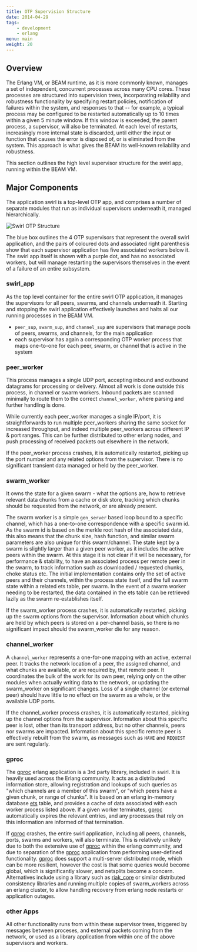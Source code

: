 ```yaml
---
title: OTP Supervision Structure
date: 2014-04-29
tags:
    - development
    - erlang
menu: main
weight: 20
---
```


## Overview

The Erlang VM, or BEAM runtime, as it is more commonly known, manages a set of
independent, concurrent processes across many CPU cores. These processes are
structured into supervision trees, incorporating reliability and robustness
functionality by specifying restart policies, notification of failures within
the system, and responses to that -- for example, a typical process may be
configured to be restarted automatically up to 10 times within a given 5 minute
window. If this window is exceeded, the parent process, a supervisor, will also
be terminated. At each level of restarts, increasingly more internal state is
discarded, until either the input or function that causes the error is disposed
of, or is eliminated from the system. This approach is what gives the BEAM its
well-known reliability and robustness.

This section outlines the high level supervisor structure for the swirl app,
running within the BEAM VM.

## Major Components

The application swirl is a top-level OTP app, and comprises a number of separate
modules that run as individual supervisors underneath it, managed
hierarchically.

![Swirl OTP Structure](../../assets/img/otp_structure.png)

The blue box outlines the 4 OTP supervisors that represent the overall swirl
application, and the pairs of coloured dots and associated right parenthesis
show that each supervisor application has five associated workers below it. The
swirl app itself is shown with a purple dot, and has no associated workers, but
will manage restarting the supervisors themselves in the event of a failure of
an entire subsystem.

### swirl_app

As the top level container for the entire swirl OTP application, it manages the
supervisors for all peers, swarms, and channels underneath it. Starting and
stopping the swirl application effectively launches and halts all our running
processes in the BEAM VM.

- `peer_sup`, `swarm_sup`, and `channel_sup` are supervisors that manage pools
  of peers, swarms, and channels, for the main application
- each supervisor has again a corresponding OTP worker process that maps
  one-to-one for each peer, swarm, or channel that is active in the system

### peer_worker

This process manages a single UDP port, accepting inbound and outbound datagrams
for processing or delivery. Almost all work is done outside this process, in
channel or swarm workers. Inbound packets are scanned minimally to route them to
the correct `channel_worker`, where parsing and further handling is done.

While currently each peer_worker manages a single IP/port, it is
straightforwards to run multiple peer_workers sharing the same socket for
increased throughput, and indeed multiple peer_workers across different IP &
port ranges. This can be further distributed to other erlang nodes, and push
processing of received packets out elsewhere in the network.

If the peer_worker process crashes, it is automatically restarted, picking up
the port number and any related options from the supervisor. There is no
significant transient data managed or held by the peer_worker.

### swarm_worker

It owns the state for a given swarm - what the options are, how to retrieve
relevant data chunks from a cache or disk store, tracking which chunks should be
requested from the network, or are already present.

The swarm worker is a simple `gen_server` based loop bound to a specific
channel, which has a one-to-one correspondence with a specific swarm id. As the
swarm id is based on the merkle root hash of the associated data, this also
means that the chunk size, hash function, and similar swarm parameters are also
unique for this swarm/channel. The state kept by a swarm is slightly larger than
a given peer worker, as it includes the active peers within the swarm. At this
stage it is not clear if it will be necessary, for performance & stability, to
have an associated process per remote peer in the swarm, to track information
such as downloaded / requested chunks, choke status etc. The initial
implementation contains only the set of active peers and their channels, within
the process state itself, and the full swarm state within a related ets table,
per swarm. In the event of a swarm worker needing to be restarted, the data
contained in the ets table can be retrieved lazily as the swarm re-establishes
itself.

If the swarm_worker process crashes, it is automatically restarted, picking up
the swarm options from the supervisor. Information about which chunks are held
by which peers is stored on a per-channel basis, so there is no significant
impact should the swarm_worker die for any reason.

### channel_worker

A `channel_worker` represents a one-for-one mapping with an active, external
peer. It tracks the network location of a peer, the assigned channel, and what
chunks are available, or are required by, that remote peer. It coordinates the
bulk of the work for its own peer, relying only on the other modules when
actually writing data to the network, or updating the swarm_worker on
significant changes. Loss of a single channel (or external peer) should have
little to no effect on the swarm as a whole, or the available UDP ports.

If the channel_worker process crashes, it is automatically restarted, picking up
the channel options from the supervisor. Information about this specific peer is
lost, other than its transport address, but no other channels, peers nor swarms
are impacted. Information about this specific remote peer is effectively rebuilt
from the swarm, as messages such as `HAVE` and `REQUEST` are sent regularly.

### gproc

The [gproc] erlang application is a 3rd party library, included in swirl. It is
heavily used across the Erlang community. It acts as a distributed information
store, allowing registration and lookups of such queries as "which channels are
a member of this swarm", or "which peers have a given chunk, or range of
chunks". It is based on an erlang in-memory database [ets] table, and provides a
cache of data associated with each worker process listed above. If a given
worker terminates, [gproc] automatically expires the relevant entries, and any
processes that rely on this information are informed of that termination.

If [gproc] crashes, the entire swirl application, including all peers, channels,
ports, swarms and workers, will also terminate. This is relatively unlikely due
to both the extensive use of [gproc] within the erlang community, and due to
separation of the [gproc] application from performing user-defined
functionality. [gproc] does support a multi-server distributed mode, which can
be more resilient, however the cost is that some queries would become global,
which is significantly slower, and netsplits become a concern. Alternatives
include using a library such as [riak_core] or similar distributed consistency
libraries and running multiple copies of swarm_workers across an erlang cluster,
to allow handling recovery from erlang node restarts or application outages.

### other Apps

All other functionality runs from within these supervisor trees, triggered by
messages between proceses, and external packets coming from the network, or used
as a library application from within one of the above supervisors and workers.

[gproc]: https://github.com/uwiger/gproc
[ets]: http://erlang.org/doc/man/ets.html
[riak_core]: https://github.com/basho/riak_core

